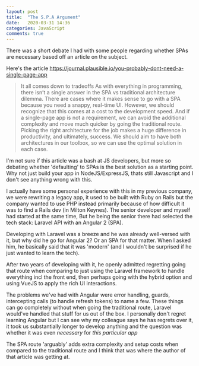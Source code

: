 ```yaml
---
layout: post
title:  "The S.P.A Argument"
date:   2020-03-31 14:36
categories: JavaScript
comments: true
---
```


There was a short debate I had with some people regarding whether SPAs are necessary based off an article on the subject.

<!--more-->

Here's the article
https://journal.plausible.io/you-probably-dont-need-a-single-page-app

>It all comes down to tradeoffs
> As with everything in programming, there isn’t a single answer in the SPA vs traditional architecture dilemma. There are cases where it makes sense to go with a SPA because you need a snappy, real-time UI. However, we should recognize that this comes at a cost to the development speed. And if a single-page app is not a requirement, we can avoid the additional complexity and move much quicker by going the traditional route.
> Picking the right architecture for the job makes a huge difference in productivity, and ultimately, success. We should aim to have both architectures in our toolbox, so we can use the optimal solution in each case.


I'm not sure if this article was a bash at JS developers, but more so debating whether 'defaulting' to SPAs is the best solution as a starting point. Why not just build your app in NodeJS/ExpressJS, thats still Javascript and I don't see anything wrong with this.

I actually have some personal experience with this in my previous company, we were rewriting a legacy app, it used to be built with Ruby on Rails but the company wanted to use PHP instead primarily because of how difficult it was to find a Rails dev (in Milton Keynes). The senior developer and myself had started at the same time, But he being the senior there had selected the tech stack: Laravel API with an Angular 2 (SPA).

Developing with Laravel was a breeze and he was already well-versed with it, but why did he go for Angular 2? Or an SPA for that matter. When I asked him, he basically said that it was 'modern' (and I wouldn't be surprised if he just wanted to learn the tech).

After two years of developing with it, he openly admitted regretting going that route when comparing to just using the Laravel framework to handle everything incl the front end, then perhaps going with the hybrid option and using VueJS to apply the rich UI interactions.

The problems we've had with Angular were error handling, guards, intercepting calls (to handle refresh tokens) to name a few. These things can go completely without when going the traditional route, Laravel would've handled that stuff for us out of the box. I personally don't regret learning Angular but I can see why my colleague says he has regrets over it, it took us substantially longer to develop anything and the question was whether it was even *necessary* for _this particular app_

The SPA route 'arguably' adds extra complexity and setup costs when compared to the traditional route and I think that was where the author of that article was getting at.
